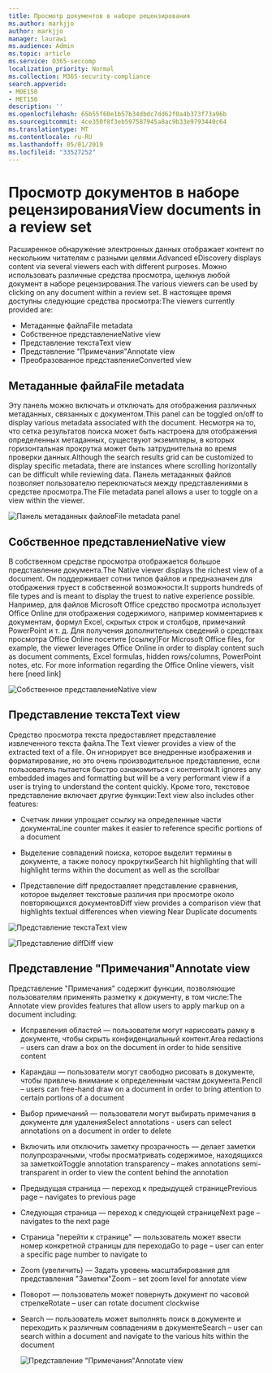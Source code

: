 ```yaml
---
title: Просмотр документов в наборе рецензирования
ms.author: markjjo
author: markjjo
manager: laurawi
ms.audience: Admin
ms.topic: article
ms.service: O365-seccomp
localization_priority: Normal
ms.collection: M365-security-compliance
search.appverid:
- MOE150
- MET150
description: ''
ms.openlocfilehash: 65b55f60e1b57b34dbdc7dd62f0a4b373f73a96b
ms.sourcegitcommit: 4ce350f8f3eb597587945a8ac9b33e9793440c64
ms.translationtype: MT
ms.contentlocale: ru-RU
ms.lasthandoff: 05/01/2019
ms.locfileid: "33527252"
---
```

# <a name="view-documents-in-a-review-set"></a><span data-ttu-id="40976-102">Просмотр документов в наборе рецензирования</span><span class="sxs-lookup"><span data-stu-id="40976-102">View documents in a review set</span></span>

<span data-ttu-id="40976-103">Расширенное обнаружение электронных данных отображает контент по нескольким читателям с разными целями.</span><span class="sxs-lookup"><span data-stu-id="40976-103">Advanced eDiscovery displays content via several viewers each with different purposes.</span></span> <span data-ttu-id="40976-104">Можно использовать различные средства просмотра, щелкнув любой документ в наборе рецензирования.</span><span class="sxs-lookup"><span data-stu-id="40976-104">The various viewers can be used by clicking on any document within a review set.</span></span> <span data-ttu-id="40976-105">В настоящее время доступны следующие средства просмотра:</span><span class="sxs-lookup"><span data-stu-id="40976-105">The viewers currently provided are:</span></span>

- <span data-ttu-id="40976-106">Метаданные файла</span><span class="sxs-lookup"><span data-stu-id="40976-106">File metadata</span></span>
- <span data-ttu-id="40976-107">Собственное представление</span><span class="sxs-lookup"><span data-stu-id="40976-107">Native view</span></span>
- <span data-ttu-id="40976-108">Представление текста</span><span class="sxs-lookup"><span data-stu-id="40976-108">Text view</span></span>
- <span data-ttu-id="40976-109">Представление "Примечания"</span><span class="sxs-lookup"><span data-stu-id="40976-109">Annotate view</span></span>
- <span data-ttu-id="40976-110">Преобразованное представление</span><span class="sxs-lookup"><span data-stu-id="40976-110">Converted view</span></span>

## <a name="file-metadata"></a><span data-ttu-id="40976-111">Метаданные файла</span><span class="sxs-lookup"><span data-stu-id="40976-111">File metadata</span></span>

<span data-ttu-id="40976-112">Эту панель можно включать и отключать для отображения различных метаданных, связанных с документом.</span><span class="sxs-lookup"><span data-stu-id="40976-112">This panel can be toggled on/off to display various metadata associated with the document.</span></span> <span data-ttu-id="40976-113">Несмотря на то, что сетка результатов поиска может быть настроена для отображения определенных метаданных, существуют экземпляры, в которых горизонтальная прокрутка может быть затруднительна во время проверки данных.</span><span class="sxs-lookup"><span data-stu-id="40976-113">Although the search results grid can be customized to display specific metadata, there are instances where scrolling horizontally can be difficult while reviewing data.</span></span> <span data-ttu-id="40976-114">Панель метаданных файлов позволяет пользователю переключаться между представлениями в средстве просмотра.</span><span class="sxs-lookup"><span data-stu-id="40976-114">The File metadata panel allows a user to toggle on a view within the viewer.</span></span>

![<span data-ttu-id="40976-115">Панель метаданных файлов</span><span class="sxs-lookup"><span data-stu-id="40976-115">File metadata panel</span></span>
](../media/Reviewimage2.png)

## <a name="native-view"></a><span data-ttu-id="40976-116">Собственное представление</span><span class="sxs-lookup"><span data-stu-id="40976-116">Native view</span></span>

<span data-ttu-id="40976-117">В собственном средстве просмотра отображается большое представление документа.</span><span class="sxs-lookup"><span data-stu-id="40976-117">The Native viewer displays the richest view of a document.</span></span> <span data-ttu-id="40976-118">Он поддерживает сотни типов файлов и предназначен для отображения труест в собственной возможности.</span><span class="sxs-lookup"><span data-stu-id="40976-118">It supports hundreds of file types and is meant to display the truest to native experience possible.</span></span> <span data-ttu-id="40976-119">Например, для файлов Microsoft Office средство просмотра использует Office Online для отображения содержимого, например комментариев к документам, формул Excel, скрытых строк и столбцов, примечаний PowerPoint и т. д. Для получения дополнительных сведений о средствах просмотра Office Online посетите \[ссылку\]</span><span class="sxs-lookup"><span data-stu-id="40976-119">For Microsoft Office files, for example, the viewer leverages Office Online in order to display content such as document comments, Excel formulas, hidden rows/columns, PowerPoint notes, etc. For more information regarding the Office Online viewers, visit here \[need link\]</span></span>

![<span data-ttu-id="40976-120">Собственное представление</span><span class="sxs-lookup"><span data-stu-id="40976-120">Native view</span></span>
](../media/Reviewimage3.png)

## <a name="text-view"></a><span data-ttu-id="40976-121">Представление текста</span><span class="sxs-lookup"><span data-stu-id="40976-121">Text view</span></span>

<span data-ttu-id="40976-122">Средство просмотра текста предоставляет представление извлеченного текста файла.</span><span class="sxs-lookup"><span data-stu-id="40976-122">The Text viewer provides a view of the extracted text of a file.</span></span> <span data-ttu-id="40976-123">Он игнорирует все внедренные изображения и форматирование, но это очень производительное представление, если пользователь пытается быстро ознакомиться с контентом.</span><span class="sxs-lookup"><span data-stu-id="40976-123">It ignores any embedded images and formatting but will be a very performant view if a user is trying to understand the content quickly.</span></span> <span data-ttu-id="40976-124">Кроме того, текстовое представление включает другие функции:</span><span class="sxs-lookup"><span data-stu-id="40976-124">Text view also includes other features:</span></span>

  - <span data-ttu-id="40976-125">Счетчик линии упрощает ссылку на определенные части документа</span><span class="sxs-lookup"><span data-stu-id="40976-125">Line counter makes it easier to reference specific portions of a document</span></span>

  - <span data-ttu-id="40976-126">Выделение совпадений поиска, которое выделит термины в документе, а также полосу прокрутки</span><span class="sxs-lookup"><span data-stu-id="40976-126">Search hit highlighting that will highlight terms within the document as well as the scrollbar</span></span>

  - <span data-ttu-id="40976-127">Представление diff предоставляет представление сравнения, которое выделяет текстовые различия при просмотре около повторяющихся документов</span><span class="sxs-lookup"><span data-stu-id="40976-127">Diff view provides a comparison view that highlights textual differences when viewing Near Duplicate documents</span></span>

![<span data-ttu-id="40976-128">Представление текста</span><span class="sxs-lookup"><span data-stu-id="40976-128">Text view</span></span>
](../media/Reviewimage4.png)

![<span data-ttu-id="40976-129">Представление diff</span><span class="sxs-lookup"><span data-stu-id="40976-129">Diff view</span></span>
](../media/Reviewimage5.png)

## <a name="annotate-view"></a><span data-ttu-id="40976-130">Представление "Примечания"</span><span class="sxs-lookup"><span data-stu-id="40976-130">Annotate view</span></span>

<span data-ttu-id="40976-131">Представление "Примечания" содержит функции, позволяющие пользователям применять разметку к документу, в том числе:</span><span class="sxs-lookup"><span data-stu-id="40976-131">The Annotate view provides features that allow users to apply markup on a document including:</span></span>

  - <span data-ttu-id="40976-132">Исправления областей — пользователи могут нарисовать рамку в документе, чтобы скрыть конфиденциальный контент.</span><span class="sxs-lookup"><span data-stu-id="40976-132">Area redactions – users can draw a box on the document in order to hide sensitive content</span></span>

  - <span data-ttu-id="40976-133">Карандаш — пользователи могут свободно рисовать в документе, чтобы привлечь внимание к определенным частям документа.</span><span class="sxs-lookup"><span data-stu-id="40976-133">Pencil – users can free-hand draw on a document in order to bring attention to certain portions of a document</span></span>

  - <span data-ttu-id="40976-134">Выбор примечаний — пользователи могут выбирать примечания в документе для удаления</span><span class="sxs-lookup"><span data-stu-id="40976-134">Select annotations - users can select annotations on a document in order to delete</span></span>

  - <span data-ttu-id="40976-135">Включить или отключить заметку прозрачность — делает заметки полупрозрачными, чтобы просматривать содержимое, находящихся за заметкой</span><span class="sxs-lookup"><span data-stu-id="40976-135">Toggle annotation transparency – makes annotations semi-transparent in order to view the content behind the annotation</span></span>

  - <span data-ttu-id="40976-136">Предыдущая страница — переход к предыдущей странице</span><span class="sxs-lookup"><span data-stu-id="40976-136">Previous page – navigates to previous page</span></span>

  - <span data-ttu-id="40976-137">Следующая страница — переход к следующей странице</span><span class="sxs-lookup"><span data-stu-id="40976-137">Next page – navigates to the next page</span></span>

  - <span data-ttu-id="40976-138">Страница "перейти к странице" — пользователь может ввести номер конкретной страницы для перехода</span><span class="sxs-lookup"><span data-stu-id="40976-138">Go to page – user can enter a specific page number to navigate to</span></span>

  - <span data-ttu-id="40976-139">Zoom (увеличить) — Задать уровень масштабирования для представления "Заметки"</span><span class="sxs-lookup"><span data-stu-id="40976-139">Zoom – set zoom level for annotate view</span></span>

  - <span data-ttu-id="40976-140">Поворот — пользователь может повернуть документ по часовой стрелке</span><span class="sxs-lookup"><span data-stu-id="40976-140">Rotate – user can rotate document clockwise</span></span>

  - <span data-ttu-id="40976-141">Search — пользователь может выполнять поиск в документе и переходить к различным совпадениям в документе</span><span class="sxs-lookup"><span data-stu-id="40976-141">Search – user can search within a document and navigate to the various hits within the document</span></span>
    
    ![<span data-ttu-id="40976-142">Представление "Примечания"</span><span class="sxs-lookup"><span data-stu-id="40976-142">Annotate view</span></span>
    ](../media/Reviewimage1.png)